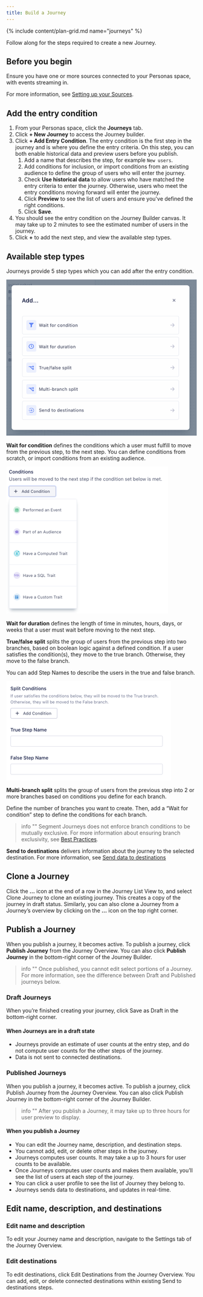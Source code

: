 ```yaml
---
title: Build a Journey
---
```

{% include content/plan-grid.md name="journeys" %}

Follow along for the steps required to create a new Journey.

## Before you begin

Ensure you have one or more sources connected to your Personas space, with events streaming in.

For more information, see [Setting up your Sources](/docs/personas/quickstart/#step-3-connect-production-sources).

## Add the entry condition

1. From your Personas space, click the **Journeys** tab.
2. Click **+ New Journey** to access the Journey builder.
3. Click **+ Add Entry Condition**. The entry condition is the first step in the journey and is where you define the entry criteria. On this step, you can both enable historical data and preview users before you publish.
   1. Add a name that describes the step, for example `New users`.
   2. Add conditions for inclusion, or import conditions from an existing audience to define the group of users who will enter the journey.
   3. Check **Use historical data** to allow users who have matched the entry criteria to enter the journey. Otherwise, users who meet the entry conditions moving forward will enter the journey.
   4. Click **Preview** to see the list of users and ensure you've defined the right conditions.
   5. Click **Save**.
4. You should see the entry condition on the Journey Builder canvas. It may take up to 2 minutes to see the estimated number of users in the journey.
5. Click **+** to add the next step, and view the available step types.

## Available step types

Journeys provide 5 step types which you can add after the entry condition.

![Step types](images/journey_step-types.png)

**Wait for condition** defines the conditions which a user must fulfill to move from the previous step, to the next step. You can define conditions from scratch, or import conditions from an existing audience.

![wait for condition](images/journey_wait-for-condition.png)

**Wait for duration** defines the length of time in minutes, hours, days, or weeks that a user must wait before moving to the next step.

**True/false split** splits the group of users from the previous step into two branches, based on boolean logic against a defined condition. If a user satisfies the condition(s), they move to the true branch. Otherwise, they move to the false branch.

You can add Step Names to describe the users in the true and false branch.

![true/false split](images/journey_t-f-split.png)

**Multi-branch split** splits the group of users from the previous step into 2 or more branches based on conditions you define for each branch. 

Define the number of branches you want to create. Then, add a “Wait for condition” step to define the conditions for each branch.

> info ""
> Segment Journeys does not enforce branch conditions to be mutually exclusive. For more information about ensuring branch exclusivity, see [Best Practices](#).

**Send to destinations** delivers information about the journey to the selected destination. For more information, see [Send data to destinations](/docs/personas/journeys/send-data)

## Clone a Journey

Click the **…** icon at the end of a row in the Journey List View to, and select Clone Journey to clone an existing journey. This creates a copy of the journey in draft status. Similarly, you can also clone a Journey from a Journey’s overview by clicking on the **…** icon on the top right corner. 

## Publish a Journey

When you publish a journey, it becomes active. To publish a journey, click **Publish Journey** from the Journey Overview. You can also click **Publish Journey** in the bottom-right corner of the Journey Builder.

> info ""
> Once published, you cannot edit select portions of a Journey. For more information, see the difference between Draft and Published journeys below.

### Draft Journeys

When you’re finished creating your journey, click Save as Draft in the bottom-right corner.

#### When Journeys are in a draft state
- Journeys provide an estimate of user counts at the entry step, and do not compute user counts for the other steps of the journey.
- Data is not sent to connected destinations.

### Published Journeys

When you publish a journey, it becomes active. To publish a journey, click Publish Journey from the Journey Overview. You can also click Publish Journey in the bottom-right corner of the Journey Builder.

> info ""
> After you publish a Journey, it may take up to three hours for user preview to display.

#### When you publish a Journey

- You can edit the Journey name, description, and destination steps.
- You cannot add, edit, or delete other steps in the journey.
- Journeys computes user counts. It may take a up to 3 hours for user counts to be available.
- Once Journeys computes user counts and makes them available, you’ll see the list of users at each step of the journey.
- You can click a user profile to see the list of Journey they belong to.
- Journeys sends data to destinations, and updates in real-time.

## Edit name, description, and destinations

### Edit name and description
To edit your Journey name and description, navigate to the Settings tab of the Journey Overview.

### Edit destinations
To edit destinations, click Edit Destinations from the Journey Overview. You can add, edit, or delete connected destinations within existing Send to destinations steps.


